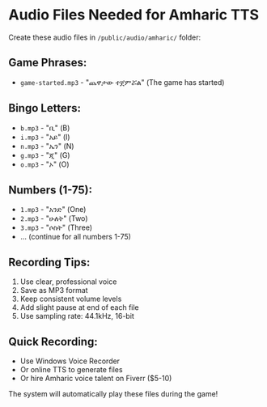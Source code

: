 # Audio Files Needed for Amharic TTS

Create these audio files in `/public/audio/amharic/` folder:

## Game Phrases:
- `game-started.mp3` - "ጨዋታው ተጀምሯል" (The game has started)

## Bingo Letters:
- `b.mp3` - "ቢ" (B)
- `i.mp3` - "አይ" (I) 
- `n.mp3` - "ኤን" (N)
- `g.mp3` - "ጂ" (G)
- `o.mp3` - "ኦ" (O)

## Numbers (1-75):
- `1.mp3` - "አንድ" (One)
- `2.mp3` - "ሁለት" (Two)
- `3.mp3` - "ሶስት" (Three)
- ... (continue for all numbers 1-75)

## Recording Tips:
1. Use clear, professional voice
2. Save as MP3 format
3. Keep consistent volume levels
4. Add slight pause at end of each file
5. Use sampling rate: 44.1kHz, 16-bit

## Quick Recording:
- Use Windows Voice Recorder
- Or online TTS to generate files
- Or hire Amharic voice talent on Fiverr ($5-10)

The system will automatically play these files during the game!